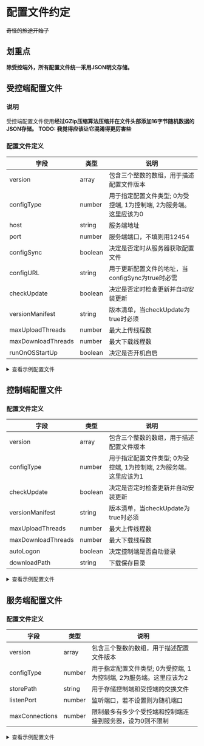 # 配置文件约定

~~奇怪的旅途开始了~~

## 划重点

**除受控端外，所有配置文件统一采用JSON明文存储。**

## 受控端配置文件

### 说明

受控端配置文件使用**经过GZip压缩算法压缩并在文件头部添加16字节随机数据的JSON存储。**
**TODO: ~~我觉得应该让它混淆得更厉害些~~**

### 配置文件定义

|字段               |类型   |说明                                                  |
|-------------------|-------|------------------------------------------------------|
|version            |array  |包含三个整数的数组，用于描述配置文件版本               |
|configType         |number |用于指定配置文件类型; 0为受控端, 1为控制端, 2为服务端。这里应该为0|
|host               |string |服务端地址                                            |
|port               |number |服务端端口，不填则用12454                             |
|configSync         |boolean|决定是否定时从服务器获取配置文件                       |
|configURL          |string |用于更新配置文件的地址，当configSync为true时必需       |
|checkUpdate        |boolean|决定是否定时检查更新并自动安装更新                     |
|versionManifest    |string |版本清单，当checkUpdate为true时必须                   |
|maxUploadThreads   |number |最大上传线程数                                        |
|maxDownloadThreads |number |最大下载线程数                                        |
|runOnOSStartUp     |boolean|决定是否开机自启                                      |

<details>
<summary>查看示例配置文件</summary>

```json
{
    "version": [1, 0, 0],
    "configType": 0,
    "host": "127.0.0.1",
    "port": 12454,
    "configSync": true,
    "configURL": "https://example.com/config",
    "checkUpdate": true,
    "versionManifest": "https://example.com/version_manifest",
    "maxUploadThreads": 5,
    "maxDownloadThreads": 5,
    "runOnOSStartUp": true
}
```

</details>

## 控制端配置文件

### 配置文件定义

|字段               |类型   |说明                                                  |
|-------------------|-------|------------------------------------------------------|
|version            |array  |包含三个整数的数组，用于描述配置文件版本               |
|configType         |number |用于指定配置文件类型; 0为受控端, 1为控制端, 2为服务端。这里应该为1|
|checkUpdate        |boolean|决定是否定时检查更新并自动安装更新                     |
|versionManifest    |string |版本清单，当checkUpdate为true时必须                   |
|maxUploadThreads   |number |最大上传线程数                                        |
|maxDownloadThreads |number |最大下载线程数                                        |
|autoLogon          |boolean|决定控制端是否自动登录                                |
|downloadPath       |string |下载保存目录                                          |

<details>
<summary>查看示例配置文件</summary>

```json
{
    "version": [1, 0, 0],
    "configType": 1,
    "checkUpdate": true,
    "versionManifest": "https://example.com/version_manifest",
    "maxUploadThreads": 5,
    "maxDownloadThreads": 5,
    "autoLogon": true,
    "downloadPath": "D:\\Downloads\\"
}
```

</details>

## 服务端配置文件

### 配置文件定义

|字段               |类型   |说明                                                  |
|-------------------|-------|------------------------------------------------------|
|version            |array  |包含三个整数的数组，用于描述配置文件版本               |
|configType         |number |用于指定配置文件类型; 0为受控端, 1为控制端, 2为服务端。这里应该为2|
|storePath          |string |用于存储控制端和受控端的交换文件                       |
|listenPort         |number |监听端口，若不设置则为随机端口                         |
|maxConnections     |number |限制最多有多少个受控端和控制端连接到服务器，设为0则不限制|

<details>
<summary>查看示例配置文件</summary>

```json
{
    "version": [1, 0, 0],
    "configType": 2,
    "storePath": "/home/server/server/files/",
    "listenPort": 12454,
    "maxConnections": 50
}
```

</details>
